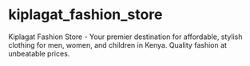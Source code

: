 # kiplagat_fashion_store
Kiplagat Fashion Store - Your premier destination for affordable, stylish clothing for men, women, and children in Kenya. Quality fashion at unbeatable prices.

